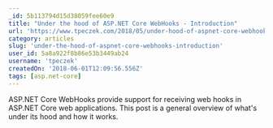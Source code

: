 ```yaml
---
_id: 5b113794d15d38059fee60e9
title: "Under the hood of ASP.NET Core WebHooks - Introduction"
url: 'https://www.tpeczek.com/2018/05/under-hood-of-aspnet-core-webhooks.html'
category: articles
slug: 'under-the-hood-of-aspnet-core-webhooks-introduction'
user_id: 5a8a922f8b86e53b3449ab24
username: 'tpeczek'
createdOn: '2018-06-01T12:09:56.556Z'
tags: [asp.net-core]
---
```


ASP.NET Core WebHooks provide support for receiving web hooks in ASP.NET Core web applications. This post is a general overview of what's under its hood and how it works.
